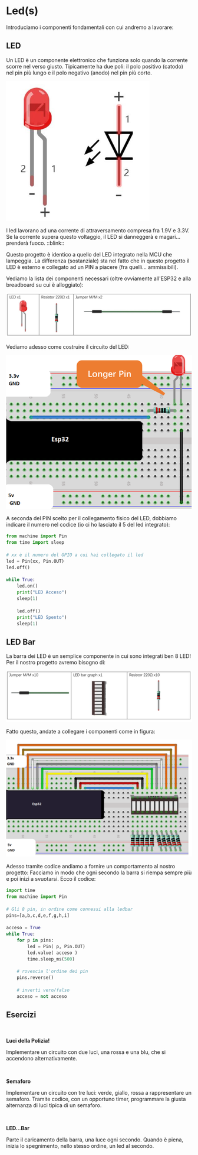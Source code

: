 # Led(s)


Introduciamo i componenti fondamentali con cui andremo a lavorare:

## LED

Un LED è un componente elettronico che funziona solo quando la corrente scorre nel verso giusto. Tipicamente ha due poli: il polo positivo (catodo)
nel pin più lungo e il polo negativo (anodo) nel pin più corto. 

![LED](images/LED.png)

I led lavorano ad una corrente di attraversamento compresa fra 1.9V e 3.3V. Se la corrente supera questo voltaggio, il LED si danneggerà e magari...
prenderà fuoco. ::blink::


Questo progetto è identico a quello del LED integrato nella MCU che lampeggia. La differenza (sostanziale)
sta nel fatto che in questo progetto il LED è esterno e collegato ad un PIN a piacere (fra quelli... ammissibili).

Vediamo la lista dei componenti necessari (oltre ovviamente all'ESP32 e alla breadboard su cui è alloggiato):


![Lista dei componenti](projects/LED_material.png)


Vediamo adesso come costruire il circuito del LED:


![LED Schema](projects/LED_schema.png)


A seconda del PIN scelto per il collegamento fisico del LED, dobbiamo indicare il numero nel codice (io ci ho lasciato il 5 del led integrato):

``` python
from machine import Pin
from time import sleep

# xx è il numero del GPIO a cui hai collegato il led
led = Pin(xx, Pin.OUT)
led.off()

while True:
    led.on()
    print("LED Acceso")
    sleep(1)
    
    led.off()
    print("LED Spento")
    sleep(1)

```



<!-- ################################################################################# -->
## LED Bar


La barra dei LED è un semplice componente in cui sono integrati ben 8 LED! Per il nostro progetto avremo bisogno di:


![Lista dei componenti](projects/LEDBar_material.png)


Fatto questo, andate a collegare i componenti come in figura:


![LEDBAR Schema](projects/LEDBar_schema.png)


Adesso tramite codice andiamo a fornire un comportamento al nostro progetto: Facciamo in modo che ogni secondo la barra si riempa
sempre più e poi inizi a svuotarsi. Ecco il codice:

``` python
import time
from machine import Pin

# Gli 8 pin, in ordine come connessi alla ledbar
pins=[a,b,c,d,e,f,g,h,i]

acceso = True
while True:
    for p in pins:
        led = Pin( p, Pin.OUT)
        led.value( acceso )
        time.sleep_ms(500)
    
    # rovescia l'ordine dei pin
    pins.reverse()
    
    # inverti vero/falso
    acceso = not acceso
```



<!-- ################################################################################# -->
## Esercizi

<br>

**Luci della Polizia!**

Implementare un circuito con due luci, una rossa e una blu, che si accendono alternativamente.

<br>

**Semaforo**

Implementare un circuito con tre luci: verde, giallo, rossa a rappresentare un semaforo. Tramite codice, con un opportuno timer,
programmare la giusta alternanza di luci tipica di un semaforo.

<br>

**LED...Bar**


Parte il caricamento della barra, una luce ogni secondo. Quando è piena, inizia lo spegnimento, nello stesso ordine, un led al secondo.




<br>
<br>
<br>

